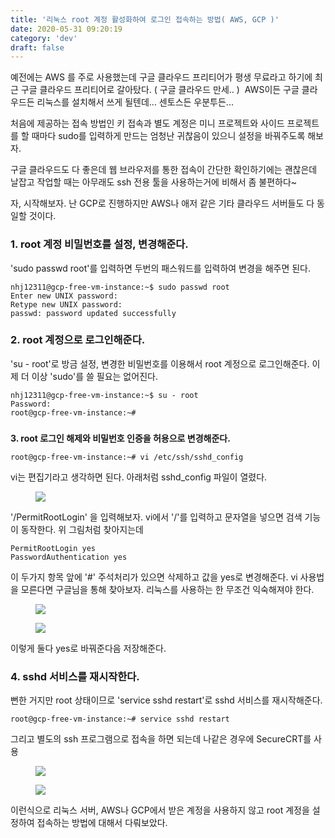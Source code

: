 ```yaml
---
title: '리눅스 root 계정 활성화하여 로그인 접속하는 방법( AWS, GCP )'
date: 2020-05-31 09:20:19
category: 'dev'
draft: false
---
```


예전에는 AWS 를 주로 사용했는데 구글 클라우드 프리티어가 평생 무료라고 하기에 최근 구글 클라우드 프리티어로 갈아탔다. ( 구글 클라우드 만세.. )  AWS이든 구글 클라우드든 리눅스를 설치해서 쓰게 될텐데... 센토스든 우분투든...

처음에 제공하는 접속 방법인 키 접속과 별도 계정은 미니 프로젝트와 사이드 프로젝트를 할 때마다 sudo를 입력하게 만드는 엄청난 귀찮음이 있으니 설정을 바꿔주도록 해보자. 

구글 클라우드도 다 좋은데 웹 브라우저를 통한 접속이 간단한 확인하기에는 괜찮은데 날잡고 작업할 때는 아무래도 ssh 전용 툴을 사용하는거에 비해서 좀 불편하다~ 

자, 시작해보자. 난 GCP로 진행하지만 AWS나 애저 같은 기타 클라우드 서버들도 다 동일할 것이다. 

### **1\. root 계정 비밀번호를 설정, 변경해준다.**

'sudo passwd root'를 입력하면 두번의 패스워드를 입력하여 변경을 해주면 된다.

    nhj12311@gcp-free-vm-instance:~$ sudo passwd root
    Enter new UNIX password: 
    Retype new UNIX password: 
    passwd: password updated successfully

### **2\. root 계정으로 로그인해준다.**

'su - root'로 방금 설정, 변경한 비밀번호를 이용해서 root 계정으로 로그인해준다. 이제 더 이상 'sudo'를 쓸 필요는 없어진다.

    nhj12311@gcp-free-vm-instance:~$ su - root
    Password: 
    root@gcp-free-vm-instance:~# 

###   
**3\. root 로그인 해제와 비밀번호 인증을 허용으로 변경해준다.**

    root@gcp-free-vm-instance:~# vi /etc/ssh/sshd_config

vi는 편집기라고 생각하면 된다. 아래처럼 sshd\_config 파일이 열렸다. 

<figure class="imageblock alignCenter" data-origin-width="0" data-origin-height="0" data-ke-mobilestyle="widthContent"><span data-url="https://blog.kakaocdn.net/dn/bTiukx/btqEvwVeEoE/3g3D2INKyXX0jgqF2Li9ek/img.png" data-lightbox="lightbox" data-alt=""><img src="https://blog.kakaocdn.net/dn/bTiukx/btqEvwVeEoE/3g3D2INKyXX0jgqF2Li9ek/img.png" srcset="https://img1.daumcdn.net/thumb/R1280x0/?scode=mtistory2&amp;fname=https%3A%2F%2Fblog.kakaocdn.net%2Fdn%2FbTiukx%2FbtqEvwVeEoE%2F3g3D2INKyXX0jgqF2Li9ek%2Fimg.png" data-origin-width="0" data-origin-height="0" data-ke-mobilestyle="widthContent"></span></figure>

'/PermitRootLogin' 을 입력해보자. vi에서 '/'를 입력하고 문자열을 넣으면 검색 기능이 동작한다. 위 그림처럼 찾아지는데    
  

    PermitRootLogin yes 
    PasswordAuthentication yes 

  
이 두가지 항목 앞에 '#' 주석처리가 있으면 삭제하고 값을 yes로 변경해준다. vi 사용법을 모른다면 구글님을 통해 찾아보자. 리눅스를 사용하는 한 무조건 익숙해져야 한다. 

<figure class="imageblock alignLeft" data-origin-width="0" data-origin-height="0" data-ke-mobilestyle="widthContent"><span data-url="https://blog.kakaocdn.net/dn/bF56z5/btqEw3D4EEO/new79LGHt38AQHpcEqjSAk/img.png" data-lightbox="lightbox" data-alt=""><img src="https://blog.kakaocdn.net/dn/bF56z5/btqEw3D4EEO/new79LGHt38AQHpcEqjSAk/img.png" srcset="https://img1.daumcdn.net/thumb/R1280x0/?scode=mtistory2&amp;fname=https%3A%2F%2Fblog.kakaocdn.net%2Fdn%2FbF56z5%2FbtqEw3D4EEO%2Fnew79LGHt38AQHpcEqjSAk%2Fimg.png" data-origin-width="0" data-origin-height="0" data-ke-mobilestyle="widthContent"></span></figure>

<figure class="imageblock alignLeft" data-origin-width="0" data-origin-height="0" data-ke-mobilestyle="widthContent"><span data-url="https://blog.kakaocdn.net/dn/nyHwb/btqEw3qxyo5/YfUtbvUz6qVVwn7ZsmXXfk/img.png" data-lightbox="lightbox" data-alt=""><img src="https://blog.kakaocdn.net/dn/nyHwb/btqEw3qxyo5/YfUtbvUz6qVVwn7ZsmXXfk/img.png" srcset="https://img1.daumcdn.net/thumb/R1280x0/?scode=mtistory2&amp;fname=https%3A%2F%2Fblog.kakaocdn.net%2Fdn%2FnyHwb%2FbtqEw3qxyo5%2FYfUtbvUz6qVVwn7ZsmXXfk%2Fimg.png" data-origin-width="0" data-origin-height="0" data-ke-mobilestyle="widthContent"></span></figure>

이렇게 둘다 yes로 바꿔준다음 저장해준다.

### **4\. sshd 서비스를 재시작한다.**  

뻔한 거지만 root 상태이므로 'service sshd restart'로 sshd 서비스를 재시작해준다. 

    root@gcp-free-vm-instance:~# service sshd restart

그리고 별도의 ssh 프로그램으로 접속을 하면 되는데 나같은 경우에 SecureCRT를 사용

<figure class="imageblock alignCenter" data-origin-width="0" data-origin-height="0" data-ke-mobilestyle="widthContent"><span data-url="https://blog.kakaocdn.net/dn/dlvcjb/btqEviv6vZH/ILtg5sjVRPIMz22X3HhZyK/img.png" data-lightbox="lightbox" data-alt=""><img src="https://blog.kakaocdn.net/dn/dlvcjb/btqEviv6vZH/ILtg5sjVRPIMz22X3HhZyK/img.png" srcset="https://img1.daumcdn.net/thumb/R1280x0/?scode=mtistory2&amp;fname=https%3A%2F%2Fblog.kakaocdn.net%2Fdn%2Fdlvcjb%2FbtqEviv6vZH%2FILtg5sjVRPIMz22X3HhZyK%2Fimg.png" data-origin-width="0" data-origin-height="0" data-ke-mobilestyle="widthContent"></span></figure>

<figure class="imageblock alignCenter" data-origin-width="0" data-origin-height="0" data-ke-mobilestyle="widthContent"><span data-url="https://blog.kakaocdn.net/dn/bXXZDM/btqExtvLM2K/KAFYVn1pWnkzT6gka0eAC0/img.png" data-lightbox="lightbox" data-alt=""><img src="https://blog.kakaocdn.net/dn/bXXZDM/btqExtvLM2K/KAFYVn1pWnkzT6gka0eAC0/img.png" srcset="https://img1.daumcdn.net/thumb/R1280x0/?scode=mtistory2&amp;fname=https%3A%2F%2Fblog.kakaocdn.net%2Fdn%2FbXXZDM%2FbtqExtvLM2K%2FKAFYVn1pWnkzT6gka0eAC0%2Fimg.png" data-origin-width="0" data-origin-height="0" data-ke-mobilestyle="widthContent"></span></figure>

이런식으로 리눅스 서버, AWS나 GCP에서 받은 계정을 사용하지 않고 root 계정을 설정하여 접속하는 방법에 대해서 다뤄보았다.
